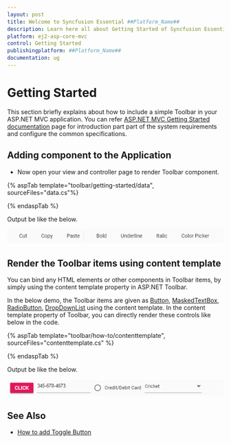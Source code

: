 ```yaml
---
layout: post
title: Welcome to Syncfusion Essential ##Platform_Name##
description: Learn here all about Getting Started of Syncfusion Essential ##Platform_Name## widgets based on HTML5 and jQuery.
platform: ej2-asp-core-mvc
control: Getting Started
publishingplatform: ##Platform_Name##
documentation: ug
---
```



# Getting Started

 This section briefly explains about how to include a simple Toolbar in your ASP.NET MVC application. You can refer [ASP.NET MVC Getting Started documentation](../getting-started) page for introduction part part of the system requirements and configure the common specifications.

## Adding component to the Application

* Now open your view and controller page to render Toolbar component.

{% aspTab  template="toolbar/getting-started/data", sourceFiles="data.cs"%}

{% endaspTab %}

Output be like the below.

![getting started](../../toolbar/images/gettingstarted.PNG)

## Render the Toolbar items using content template

You can bind any HTML elements or other components in Toolbar items, by simply using the content template property in ASP.NET Toolbar.

In the below demo, the Toolbar items are given as [Button](../button), [MaskedTextBox](../maskedtextbox), [RadioButton](../radio-button), [DropDownList](../drop-down-list) using the content template. In the content template property of Toolbar, you can directly render these controls like below in the code.

{% aspTab template="toolbar/how-to/contenttemplate", sourceFiles="contenttemplate.cs" %}

{% endaspTab %}

Output be like the below.

![content template](../../toolbar/images/contenttemplate.PNG)

## See Also

* [How to add Toggle Button](./how-to/add-toggle-button)